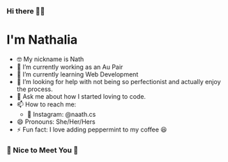 ### Hi there 👋🏻

# I'm Nathalia

<!--
**naathcs/naathcs** is a ✨ _special_ ✨ repository because its `README.md` (this file) appears on your GitHub profile.

Here are some ideas to get you started:
-->
- 🤓 My nickname is Nath
- 🔭 I’m currently working as an Au Pair
- 🌱 I’m currently learning Web Development
- 🤔 I’m looking for help with not being so perfectionist and actually enjoy the process.
- 💬 Ask me about how I started loving to code.
- 📫 How to reach me: 
  - 📸 Instagram: @naath.cs
- 😄 Pronouns: She/Her/Hers
- ⚡ Fun fact: I love adding peppermint to my coffee 😆

### 🤗 Nice to Meet You 🤗
